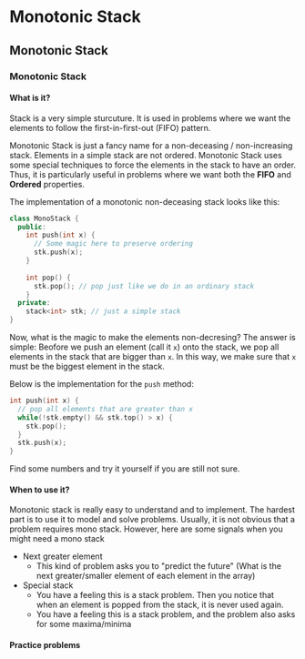 # Monotonic Stack

## Monotonic Stack

### Monotonic Stack

#### What is it?

Stack is a very simple sturcuture. It is used in problems where we want the elements to follow the first-in-first-out \(FIFO\) pattern.

Monotonic Stack is just a fancy name for a non-deceasing / non-increasing stack. Elements in a simple stack are not ordered. Monotonic Stack uses some special techniques to force the elements in the stack to have an order. Thus, it is particularly useful in problems where we want both the **FIFO** and **Ordered** properties.

The implementation of a monotonic non-deceasing stack looks like this:

```c++
class MonoStack {
  public:
  	int push(int x) {
      // Some magic here to preserve ordering
      stk.push(x);
    }
    
    int pop() {
      stk.pop(); // pop just like we do in an ordinary stack
    }
  private:
  	stack<int> stk; // just a simple stack
}
```

Now, what is the magic to make the elements non-decresing? The answer is simple: Beofore we push an element \(call it `x`\) onto the stack, we pop all elements in the stack that are bigger than `x`. In this way, we make sure that `x` must be the biggest element in the stack.

Below is the implementation for the `push` method:

```c++
int push(int x) {
  // pop all elements that are greater than x
  while(!stk.empty() && stk.top() > x) {
    stk.pop();
  }
  stk.push(x);
}
```

Find some numbers and try it yourself if you are still not sure.

#### When to use it?

Monotonic stack is really easy to understand and to implement. The hardest part is to use it to model and solve problems. Usually, it is not obvious that a problem requires mono stack. However, here are some  signals when you might need a mono stack

- Next greater element
  - This kind of problem asks you to "predict the future" (What is the next greater/smaller element of each element in the array)
- Special stack
  - You have a feeling this is a stack problem. Then you notice that when an element is popped from the stack, it is never used again.
  - You have a feeling this is a stack problem, and the problem also asks for some maxima/minima

#### Practice problems

